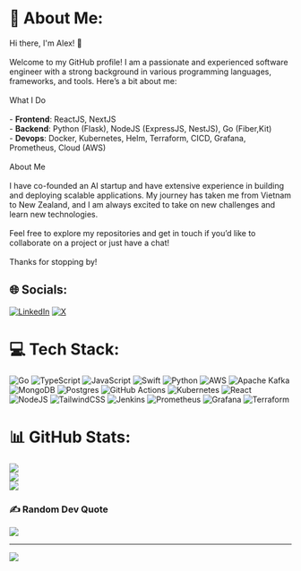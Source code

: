 # 💫 About Me:
Hi there, I'm Alex! 👋<br><br>Welcome to my GitHub profile! I am a passionate and experienced software engineer with a strong background in various programming languages, frameworks, and tools. Here’s a bit about me:<br><br>What I Do<br><br>- **Frontend**: ReactJS, NextJS<br>- **Backend**: Python (Flask), NodeJS (ExpressJS, NestJS), Go (Fiber,Kit)<br>- **Devops**: Docker, Kubernetes, Helm, Terraform, CICD, Grafana, Prometheus, Cloud (AWS)<br><br>About Me<br><br>I have co-founded an AI startup and have extensive experience in building and deploying scalable applications. My journey has taken me from Vietnam to New Zealand, and I am always excited to take on new challenges and learn new technologies. <br><br>Feel free to explore my repositories and get in touch if you’d like to collaborate on a project or just have a chat!<br><br>Thanks for stopping by!


## 🌐 Socials:
[![LinkedIn](https://img.shields.io/badge/LinkedIn-%230077B5.svg?logo=linkedin&logoColor=white)](https://linkedin.com/in/alexnguyen0112) [![X](https://img.shields.io/badge/X-black.svg?logo=X&logoColor=white)](https://x.com/alexth0112) 

# 💻 Tech Stack:
![Go](https://img.shields.io/badge/go-%2300ADD8.svg?style=flat-square&logo=go&logoColor=white) ![TypeScript](https://img.shields.io/badge/typescript-%23007ACC.svg?style=flat-square&logo=typescript&logoColor=white) ![JavaScript](https://img.shields.io/badge/javascript-%23323330.svg?style=flat-square&logo=javascript&logoColor=%23F7DF1E) ![Swift](https://img.shields.io/badge/swift-F54A2A?style=flat-square&logo=swift&logoColor=white) ![Python](https://img.shields.io/badge/python-3670A0?style=flat-square&logo=python&logoColor=ffdd54) ![AWS](https://img.shields.io/badge/AWS-%23FF9900.svg?style=flat-square&logo=amazon-aws&logoColor=white) ![Apache Kafka](https://img.shields.io/badge/Apache%20Kafka-000?style=flat-square&logo=apachekafka) ![MongoDB](https://img.shields.io/badge/MongoDB-%234ea94b.svg?style=flat-square&logo=mongodb&logoColor=white) ![Postgres](https://img.shields.io/badge/postgres-%23316192.svg?style=flat-square&logo=postgresql&logoColor=white) ![GitHub Actions](https://img.shields.io/badge/github%20actions-%232671E5.svg?style=flat-square&logo=githubactions&logoColor=white) ![Kubernetes](https://img.shields.io/badge/kubernetes-%23326ce5.svg?style=flat-square&logo=kubernetes&logoColor=white) ![React](https://img.shields.io/badge/react-%2320232a.svg?style=flat-square&logo=react&logoColor=%2361DAFB) ![NodeJS](https://img.shields.io/badge/node.js-6DA55F?style=flat-square&logo=node.js&logoColor=white) ![TailwindCSS](https://img.shields.io/badge/tailwindcss-%2338B2AC.svg?style=flat-square&logo=tailwind-css&logoColor=white) ![Jenkins](https://img.shields.io/badge/jenkins-%232C5263.svg?style=flat-square&logo=jenkins&logoColor=white) ![Prometheus](https://img.shields.io/badge/Prometheus-E6522C?style=flat-square&logo=Prometheus&logoColor=white) ![Grafana](https://img.shields.io/badge/grafana-%23F46800.svg?style=flat-square&logo=grafana&logoColor=white) ![Terraform](https://img.shields.io/badge/terraform-%235835CC.svg?style=flat-square&logo=terraform&logoColor=white)
# 📊 GitHub Stats:
![](https://github-readme-stats.vercel.app/api?username=Hnamnguyen0112&theme=default_repocard&hide_border=false&include_all_commits=true&count_private=true)<br/>
![](https://github-readme-streak-stats.herokuapp.com/?user=Hnamnguyen0112&theme=default_repocard&hide_border=false)<br/>
![](https://github-readme-stats.vercel.app/api/top-langs/?username=Hnamnguyen0112&theme=default_repocard&hide_border=false&include_all_commits=true&count_private=true&layout=compact)

### ✍️ Random Dev Quote
![](https://quotes-github-readme.vercel.app/api?type=horizontal&theme=light)

---
[![](https://visitcount.itsvg.in/api?id=Hnamnguyen0112&icon=0&color=0)](https://visitcount.itsvg.in)

<!-- Proudly created with GPRM ( https://gprm.itsvg.in ) -->

